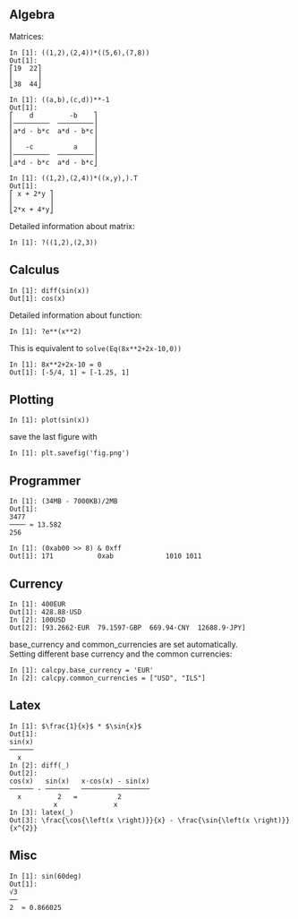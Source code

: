 ## Algebra
Matrices:

```
In [1]: ((1,2),(2,4))*((5,6),(7,8))
Out[1]: 
⎡19  22⎤
⎢      ⎥
⎣38  44⎦
```

```
In [1]: ((a,b),(c,d))**-1
Out[1]: 
⎡    d         -b    ⎤
⎢─────────  ─────────⎥
⎢a*d - b*c  a*d - b*c⎥
⎢                    ⎥
⎢   -c          a    ⎥
⎢─────────  ─────────⎥
⎣a*d - b*c  a*d - b*c⎦
```

```
In [1]: ((1,2),(2,4))*((x,y),).T
Out[1]: 
⎡ x + 2*y ⎤
⎢         ⎥
⎣2*x + 4*y⎦
```
Detailed information about matrix:
```
In [1]: ?((1,2),(2,3))
```

## Calculus

```
In [1]: diff(sin(x))
Out[1]: cos(x)
```

Detailed information about function:
```
In [1]: ?e**(x**2)
```

This is equivalent to `solve(Eq(8x**2+2x-10,0))`
```
In [1]: 8x**2+2x-10 = 0
Out[1]: [-5/4, 1] ≈ [-1.25, 1]
```

## Plotting
```
In [1]: plot(sin(x))
```
<!-- multiple plots on a single chart (set legend) -->
save the last figure with
```
In [1]: plt.savefig('fig.png')
```

## Programmer
```
In [1]: (34MB - 7000KB)/2MB
Out[1]:  
3477
──── ≈ 13.582
256
```

```
In [1]: (0xab00 >> 8) & 0xff
Out[1]: 171           0xab             1010 1011
```

## Currency

```
In [1]: 400EUR
Out[1]: 428.88⋅USD
In [2]: 100USD
Out[2]: [93.2662⋅EUR  79.1597⋅GBP  669.94⋅CNY  12688.9⋅JPY]
```
base_currency and common_currencies are set automatically.  
Setting different base currency and the common currencies:
```
In [1]: calcpy.base_currency = 'EUR'
In [2]: calcpy.common_currencies = ["USD", "ILS"]
```
## Latex
```
In [1]: $\frac{1}{x}$ * $\sin{x}$
Out[1]: 
sin(x)
──────
  x
In [2]: diff(_)
Out[2]: 
cos(x)   sin(x)   x⋅cos(x) - sin(x)
────── - ──────   ─────────────────
  x         2   =          2
           x              x
In [3]: latex(_)
Out[3]: \frac{\cos{\left(x \right)}}{x} - \frac{\sin{\left(x \right)}}{x^{2}}
```

## Misc

```
In [1]: sin(60deg)
Out[1]:
√3
──
2  ≈ 0.866025
```

